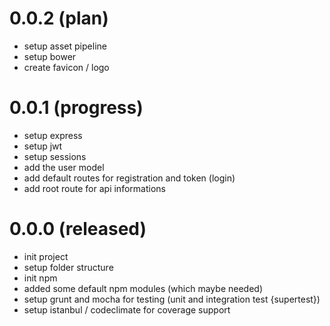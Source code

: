 # 0.0.2 (plan)
* setup asset pipeline
* setup bower
* create favicon / logo

# 0.0.1 (progress)
* setup express
* setup jwt
* setup sessions
* add the user model
* add default routes for registration and token (login)
* add root route for api informations

# 0.0.0 (released)
* init project
* setup folder structure
* init npm
* added some default npm modules (which maybe needed)
* setup grunt and mocha for testing (unit and integration test {supertest})
* setup istanbul / codeclimate for coverage support